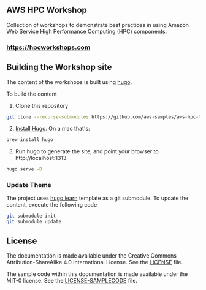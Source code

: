 ## AWS HPC Workshop


Collection of workshops to demonstrate best practices in using Amazon Web Service High Performance Computing (HPC) components.

### https://hpcworkshops.com

## Building the Workshop site

The content of the workshops is built using [hugo](https://gohugo.io/).

To build the content
1. Clone this repository

```bash
git clone --recurse-submodules https://github.com/aws-samples/aws-hpc-tutorials.git
```

2. [Install Hugo](https://gohugo.io/getting-started/installing/). On a mac that's:

```bash
brew install hugo
```

3. Run hugo to generate the site, and point your browser to http://localhost:1313

```bash
hugo serve -D
```

### Update Theme

The project uses [hugo learn](https://github.com/matcornic/hugo-theme-learn/) template as a git submodule. To update the content, execute the following code

```bash
git submodule init
git submodule update
```

## License

The documentation is made available under the Creative Commons Attribution-ShareAlike 4.0 International License. See the [LICENSE](LICENSE) file.

The sample code within this documentation is made available under the MIT-0 license. See the [LICENSE-SAMPLECODE](LICENSE-SAMPLECODE) file.
